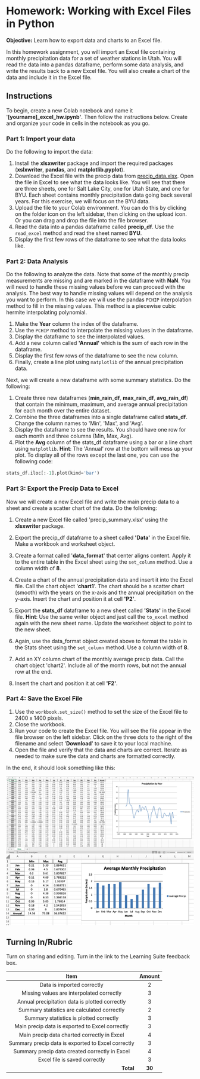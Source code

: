 # Homework: Working with Excel Files in Python

**Objective:** Learn how to export data and charts to an Excel file.

In this homework assignment, you will import an Excel file containing monthly precipitation data for a set of weather stations in Utah. You will read the data into a pandas dataframe, perform some data analysis, and write the results back to a new Excel file. You will also create a chart of the data and include it in the Excel file.

## Instructions

To begin, create a new Colab notebook and name it '**[yourname]_excel_hw.ipynb'**. Then follow the instructions below. Create and organize your code in cells in the notebook as you go.

### Part 1: Import your data

Do the following to import the data:

1. Install the **xlsxwriter** package and import the required packages (**xslxwriter**, **pandas**, and **matplotlib.pyplot**).
2. Download the Excel file with the precip data from [precip_data.xlsx](precip_data.xlsx). Open the file in Excel to 
   see what the data looks like. You will see that there are three sheets, one for Salt Lake City, one for Utah 
   State, and one for BYU. Each sheet contains monthly precipitation data going back several years. For this 
   exercise, we will focus on the BYU data.
3. Upload the file to your Colab environment. You can do this by clicking on the folder icon on the left sidebar, then clicking on the upload icon. Or you can drag and drop the file into the file browser.
4. Read the data into a pandas dataframe called **precip_df**. Use the `read_excel` method and read the sheet named **BYU**.
5. Display the first few rows of the dataframe to see what the data looks like.

### Part 2: Data Analysis

Do the following to analyze the data. Note that some of the monthly precip measurements are missing and are marked in the dataframe with **NaN**. You will need to handle these missing values before we can proceed with the analysis. The best way to handle missing values will depend on the analysis you want to perform. In this case we will use the pandas `PCHIP` interpolation method to fill in the missing values. This method is a piecewise cubic hermite interpolating polynomial.

1. Make the **Year** column the index of the dataframe.
2. Use the `PCHIP` method to interpolate the missing values in the dataframe. 
3. Display the dataframe to see the interpolated values.
4. Add a new column called **'Annual'** which is the sum of each row in the dataframe.
5. Display the first few rows of the dataframe to see the new column.
6. Finally, create a line plot using `matplotlib` of the annual precipitation data.

Next, we will create a new dataframe with some summary statistics. Do the following:

1. Create three new dataframes (**min_rain_df**, **max_rain_df**, **avg_rain_df**) that contain the minimum, maximum, and average annual precipitation for each month over the entire dataset.
2. Combine the three dataframes into a single dataframe called **stats_df**. Change the column names to 'Min', 'Max', and 'Avg'.
3. Display the dataframe to see the results. You should have one row for each month and three columns (Min, Max, Avg).
4. Plot the **Avg** column of the stats_df dataframe using a bar or a line chart using `matplotlib`. **Hint**: The 'Annual' row at the bottom will mess up your plot. To display all of the rows except the last one, you can use the following code:
```python
stats_df.iloc[:-1].plot(kind='bar')
```


### Part 3: Export the Precip Data to Excel

Now we will create a new Excel file and write the main precip data to a sheet and create a scatter chart of the data. Do the following:

1. Create a new Excel file called 'precip_summary.xlsx' using the **xlsxwriter** package.
2. Export the precip_df dataframe to a sheet called **'Data'** in the Excel file. Make a workbook and worksheet object.
3. Create a format called '**data_format**' that center aligns content. Apply it to the entire table in the Excel sheet using the `set_column` method. Use a column width of **8**.
4. Create a chart of the annual precipitation data and insert it into the Excel file. Call the chart object '**chart1**'. 
   The chart 
   should be a 
   scatter chart (smooth) with the years on the x-axis and the annual precipitation on the y-axis. Insert the chart and position it at cell **'P2'**.

1. Export the **stats_df** dataframe to a new sheet called **'Stats'** in the Excel file. **Hint**: Use the same writer 
   object and just call the `to_excel` method again with the new sheet name. Update the worksheet object to point to 
   the new sheet.
2. Again, use the data_format object created above to format the table in the Stats sheet using the `set_column` 
   method. Use a column width of **8**.
3. Add an XY column chart of the monthly average precip data. Call the chart object 'chart2'. Include all of the month 
   rows, but 
   not 
   the 
   annual row at 
   the 
   end. 
4. Insert the chart and position it at cell **'F2'**.

### Part 4: Save the Excel File

1. Use the `workbook.set_size()` method to set the size of the Excel file to 2400 x 1400 pixels.
2. Close the workbook.
3. Run your code to create the Excel file. You will see the file appear in the file browser on the left sidebar. Click on the three dots to the right of the filename and select '**Download**' to save it to your local machine.
4. Open the file and verify that the data and charts are correct. Iterate as needed to make sure the data and charts are formatted correctly.

In the end, it should look something like this:

![data_sheet.png](data_sheet.png)
![stats_sheet.png](stats_sheet.png)

## Turning In/Rubric

Turn on sharing and editing. Turn in the link to the Learning Suite feedback box.

|                      **Item**                      | **Amount** |
|:--------------------------------------------------:|:----------:|
|             Data is imported correctly             |     2      |
|     Missing values are interpolated correctly      |     3      |
|   Annual precipitation data is plotted correctly   |     3      |
|    Summary statistics are calculated correctly     |     2      |
|      Summary statistics is plotted correctly       |     3      |
|  Main precip data is exported to Excel correctly   |     3      |
|    Main precip data charted correctly in Excel     |     4      |
| Summary precip data is exported to Excel correctly |     3      |
|   Summary precip data created correctly in Excel   |     4      |
|           Excel file is saved correctly            |     3      |
|   <div style="text-align: right">**Total**</div>   |   **30**   |




